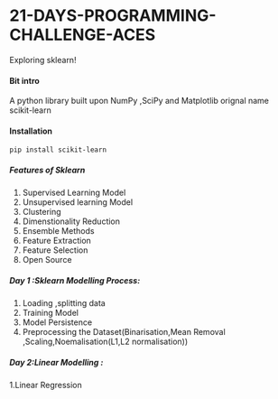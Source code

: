 # 21-DAYS-PROGRAMMING-CHALLENGE-ACES
Exploring sklearn!

#### Bit intro 
A python library built upon NumPy ,SciPy and Matplotlib orignal name scikit-learn

#### Installation
```pip install scikit-learn```
##### Features of Sklearn
1. Supervised Learning Model
2. Unsupervised learning Model
3. Clustering
4. Dimenstionality Reduction
5. Ensemble Methods
6. Feature Extraction
7. Feature Selection
8. Open Source 

##### Day 1 :Sklearn Modelling Process:
1. Loading ,splitting data
2. Training Model
3. Model Persistence
4. Preprocessing the Dataset(Binarisation,Mean Removal ,Scaling,Noemalisation(L1,L2 normalisation))
##### Day 2:Linear Modelling :
1.Linear Regression
